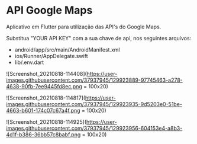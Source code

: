 # API Google Maps

Aplicativo em Flutter para utilização das API's do Google Maps.

Substitua "YOUR API KEY" com a sua chave de api, nos seguintes arquivos:
  - android/app/src/main/AndroidManifest.xml
  - ios/Runner/AppDelegate.swift
  - lib/.env.dart

![Screenshot_20210818-114408](https://user-images.githubusercontent.com/37937945/129923889-97745463-a278-4638-90fb-7ee9445fd8ec.png = 100x20)

![Screenshot_20210818-114817](https://user-images.githubusercontent.com/37937945/129923935-9d5203e0-51be-4663-b601-174c07c67a4f.png = 100x20)

![Screenshot_20210818-114925](https://user-images.githubusercontent.com/37937945/129923956-604153e4-a8b3-4d1f-b386-36bb57c8babf.png = 100x20)
